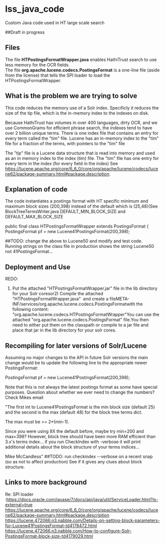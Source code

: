 # lss_java_code
Custom Java code used in HT large scale search

##Draft in progress


## Files
The file **HTPostingsFormatWrapper.java** enables HathiTrust search to use less memory for the OCR fields.  
The file **org.apache.lucene.codecs.PostingsFormat** is a one-line file (aside from the license) that tells the SPI loader to load the HTPostingsFormatWrapper.


## What is the problem we are trying to solve
This code reduces the memory use of a Solr index.  Specificly it reduces the size of the tip file, which is the in-memory index to the indexes on disk.

Because HathiTrust has volumes in over 400 languages, dirty OCR, and we use CommonGrams for efficient phrase search, the indexes tend to have over 2 billion unique terms.  There is one index file that contains an entry for every term called the "tim" file.  Lucene has an in-memory index to the "tim" file for a fraction of the terms, with pointers to the "tim" file


The "tip" file is a Lucene data structure that is read into memory and used as an in memory index to the index (tim) file. The "tim" file has one entry for every term in the index (for every field in the index) See https://lucene.apache.org/core/6_6_0/core/org/apache/lucene/codecs/lucene62/package-summary.html#package.description. 


## Explanation of code
The code instantiates a postings format with HT specific minimum and maximum block sizes (200,398) instead of the default which is (25,48)(See BlockTreeTermsWriter.java DEFAULT_MIN_BLOCK_SIZE and DEFAULT_MAX_BLOCK_SIZE

public  final class HTPostingsFormatWrapper extends PostingsFormat  {
     PostingsFormat pf = new Lucene41PostingsFormat(200,398);

##TODO: change the above to Lucene50 and modify and test code.  Running strings on the class file in production shows the string Lucene50 not 41PostingsFormat...


## Deployment and Use
REDO:
1) Put the attached "HTPostingsFormatWrapper.jar" file in the lib directory for your Solr coresor2) Compile the attached "HTPostingsFormatWrapper.java"  and create a fileMETA-INF/services/org.apache.lucene.codecs.PostingsFormatwith the following content:	"org.apache.lucene.codecs.HTPostingsFormatWrapper"You can use the attached "org.apache.lucene.codecs.PostingsFormat" file.You then need to either put them on the classpath or compile to a jar file and place that jar in the lib directory for your solr cores.


## Recompiling for later versions of Solr/Lucene
Assuming no major changes to the API in future Solr versions the main change would be to update the following line to the appropriate newer PostingsFormat:

PostingsFormat pf = new Lucene41PostingsFormat(200,398);

Note that this is not always the latest postings format as some have special purposes.
Question about whether we ever need to change the numbers?
Check Mikes email

"The first int to Lucene41PostingsFormat is the min block size (default
25) and the second is the max (default 48) for the block tree terms
dict.

The max must be >= 2*(min-1).

Since you were using 8X the default before, maybe try min=200 and
max=398?  However, block tree should have been more RAM efficient than
3.x's terms index... if you run CheckIndex with -verbose it will print
additional details about the block structure of your terms indices...

Mike McCandless"
##TODO: run checkindex --verbose on a recent snap (so as not to affect production)
See if it gives any clues about block structure.

## Links to more background

Re: SPI loader :https://docs.oracle.com/javase/7/docs/api/java/util/ServiceLoader.html?is-external=true
https://lucene.apache.org/core/6_6_0/core/org/apache/lucene/codecs/lucene62/package-summary.html#package.description
https://lucene.472066.n3.nabble.com/Details-on-setting-block-parameters-for-Lucene41PostingsFormat-td4178472.html
https://lucene.472066.n3.nabble.com/How-to-configure-Solr-PostingsFormat-block-size-td4179029.html
